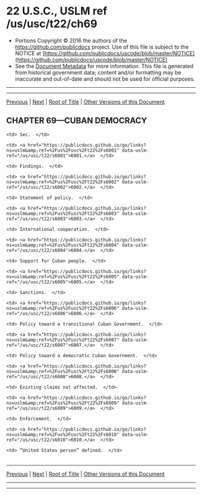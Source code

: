 ---
---

# 22 U.S.C., USLM ref /us/usc/t22/ch69

* Portions Copyright © 2016 the authors of the https://github.com/publicdocs project.
  Use of this file is subject to the NOTICE at [https://github.com/publicdocs/uscode/blob/master/NOTICE](https://github.com/publicdocs/uscode/blob/master/NOTICE)
* See the [Document Metadata](././../../../..//README.md) for more information.
  This file is generated from historical government data; content and/or formatting may be inaccurate and out-of-date and should not be used for official purposes.

----------
----------

[Previous](./../../../..//us/usc/t22/ch68A/m__us_usc_t22_s5961a.md) | [Next](./../../../..//us/usc/t22/ch69/m__us_usc_t22_s6001.md) | [Root of Title](./../../../../) | [Other Versions of this Document](https://publicdocs.github.io/go/links?ns=uslm&ref=%2Fus%2Fusc%2Ft22%2Fch69)

## CHAPTER 69—CUBAN DEMOCRACY

<table>

  <tr>

    <td> Sec.  </td>

  </tr>

  <tr>

    <td> <a href="https://publicdocs.github.io/go/links?ns=uslm&amp;ref=%2Fus%2Fusc%2Ft22%2Fs6001" data-uslm-ref="/us/usc/t22/s6001">6001.</a>  </td>

    <td> Findings.  </td>

  </tr>

  <tr>

    <td> <a href="https://publicdocs.github.io/go/links?ns=uslm&amp;ref=%2Fus%2Fusc%2Ft22%2Fs6002" data-uslm-ref="/us/usc/t22/s6002">6002.</a>  </td>

    <td> Statement of policy.  </td>

  </tr>

  <tr>

    <td> <a href="https://publicdocs.github.io/go/links?ns=uslm&amp;ref=%2Fus%2Fusc%2Ft22%2Fs6003" data-uslm-ref="/us/usc/t22/s6003">6003.</a>  </td>

    <td> International cooperation.  </td>

  </tr>

  <tr>

    <td> <a href="https://publicdocs.github.io/go/links?ns=uslm&amp;ref=%2Fus%2Fusc%2Ft22%2Fs6004" data-uslm-ref="/us/usc/t22/s6004">6004.</a>  </td>

    <td> Support for Cuban people.  </td>

  </tr>

  <tr>

    <td> <a href="https://publicdocs.github.io/go/links?ns=uslm&amp;ref=%2Fus%2Fusc%2Ft22%2Fs6005" data-uslm-ref="/us/usc/t22/s6005">6005.</a>  </td>

    <td> Sanctions.  </td>

  </tr>

  <tr>

    <td> <a href="https://publicdocs.github.io/go/links?ns=uslm&amp;ref=%2Fus%2Fusc%2Ft22%2Fs6006" data-uslm-ref="/us/usc/t22/s6006">6006.</a>  </td>

    <td> Policy toward a transitional Cuban Government.  </td>

  </tr>

  <tr>

    <td> <a href="https://publicdocs.github.io/go/links?ns=uslm&amp;ref=%2Fus%2Fusc%2Ft22%2Fs6007" data-uslm-ref="/us/usc/t22/s6007">6007.</a>  </td>

    <td> Policy toward a democratic Cuban Government.  </td>

  </tr>

  <tr>

    <td> <a href="https://publicdocs.github.io/go/links?ns=uslm&amp;ref=%2Fus%2Fusc%2Ft22%2Fs6008" data-uslm-ref="/us/usc/t22/s6008">6008.</a>  </td>

    <td> Existing claims not affected.  </td>

  </tr>

  <tr>

    <td> <a href="https://publicdocs.github.io/go/links?ns=uslm&amp;ref=%2Fus%2Fusc%2Ft22%2Fs6009" data-uslm-ref="/us/usc/t22/s6009">6009.</a>  </td>

    <td> Enforcement.  </td>

  </tr>

  <tr>

    <td> <a href="https://publicdocs.github.io/go/links?ns=uslm&amp;ref=%2Fus%2Fusc%2Ft22%2Fs6010" data-uslm-ref="/us/usc/t22/s6010">6010.</a>  </td>

    <td> “United States person” defined.  </td>

  </tr>

</table>

----------

[Previous](./../../../..//us/usc/t22/ch68A/m__us_usc_t22_s5961a.md) | [Next](./../../../..//us/usc/t22/ch69/m__us_usc_t22_s6001.md) | [Root of Title](./../../../../) | [Other Versions of this Document](https://publicdocs.github.io/go/links?ns=uslm&ref=%2Fus%2Fusc%2Ft22%2Fch69)

----------
----------




